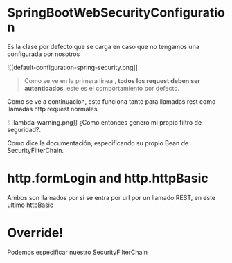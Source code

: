 # SpringBootWebSecurityConfiguration

Es la clase por defecto que se carga en caso que no tengamos una configurada por nosotros

![[default-configuration-spring-security.png]]

> Como se ve en la primera linea , **todos los request deben ser autenticados**, este es el comportamiento por defecto.

Como se ve a continuacion, esto funciona tanto para llamadas rest como llamadas http request normales.

![[lambda-warning.png]]
¿Como entonces genero mi propio filtro de seguridad?.

Como dice la documentación, especificando su propio Bean de SecurityFilterChain.

# http.formLogin and http.httpBasic

Ambos son llamados por si se entra por url por un llamado REST, en este ultimo httpBasic

# Override!

Podemos especificar nuestro SecurityFilterChain


